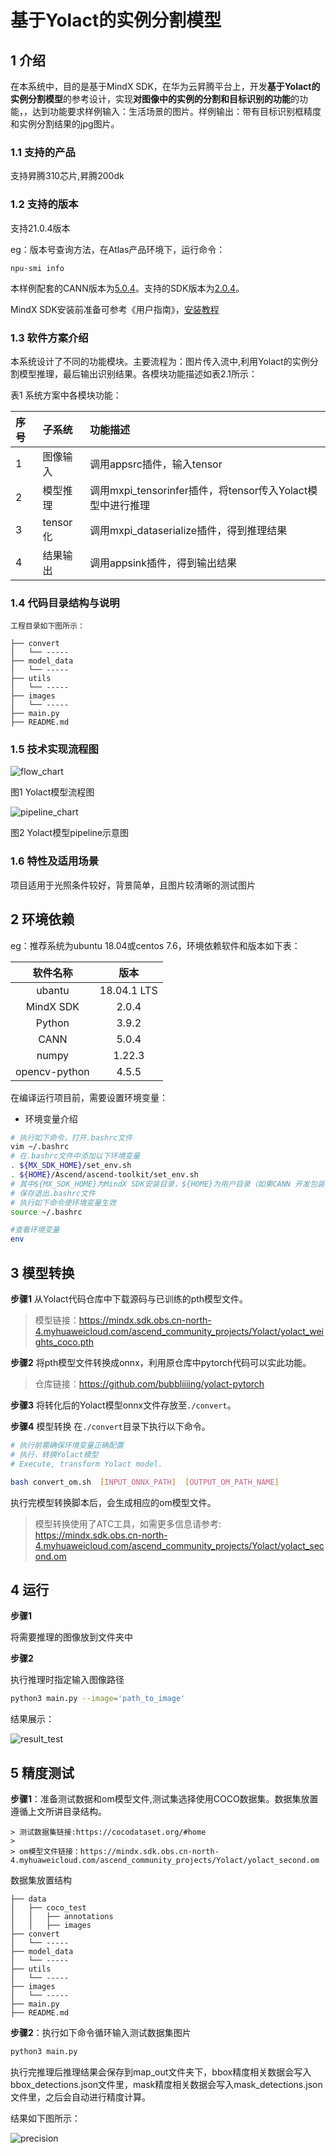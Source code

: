 # 基于Yolact的实例分割模型

## 1 介绍
在本系统中，目的是基于MindX SDK，在华为云昇腾平台上，开发**基于Yolact的实例分割模型**的参考设计，实现**对图像中的实例的分割和目标识别的功能**的功能，，达到功能要求样例输入：生活场景的图片。样例输出：带有目标识别框精度和实例分割结果的jpg图片。

### 1.1 支持的产品

支持昇腾310芯片,昇腾200dk

### 1.2 支持的版本

支持21.0.4版本

eg：版本号查询方法，在Atlas产品环境下，运行命令：

```
npu-smi info
```
本样例配套的CANN版本为[5.0.4](https://www.hiascend.com/software/cann/commercial)。支持的SDK版本为[2.0.4](https://www.hiascend.com/software/Mindx-sdk)。

MindX SDK安装前准备可参考《用户指南》，[安装教程](https://gitee.com/ascend/mindxsdk-referenceapps/blob/master/docs/quickStart/1-1安装SDK开发套件.md)

### 1.3 软件方案介绍

本系统设计了不同的功能模块。主要流程为：图片传入流中,利用Yolact的实例分割模型推理，最后输出识别结果。各模块功能描述如表2.1所示：

表1 系统方案中各模块功能：

| 序号 | 子系统   | 功能描述                                                     |
| :--- | :------- | :----------------------------------------------------------- |
| 1    | 图像输入 | 调用appsrc插件，输入tensor                          |
| 2    | 模型推理 | 调用mxpi_tensorinfer插件，将tensor传入Yolact模型中进行推理           |
| 3    | tensor化 | 调用mxpi_dataserialize插件，得到推理结果 |
| 4    | 结果输出 | 调用appsink插件，得到输出结果           |
### 1.4 代码目录结构与说明

    工程目录如下图所示：

```
├── convert
│   └── -----
├── model_data	
│   └── -----
├── utils	
│   └── -----
├── images	
│   └── -----
├── main.py	
├── README.md			
```

### 1.5 技术实现流程图

![flow_chart](./images/flow_chart.png)

图1 Yolact模型流程图

![pipeline_chart](./images/pipeline.png)

图2 Yolact模型pipeline示意图

### 1.6 特性及适用场景

项目适用于光照条件较好，背景简单，且图片较清晰的测试图片

## 2 环境依赖

eg：推荐系统为ubuntu 18.04或centos 7.6，环境依赖软件和版本如下表：

|   软件名称    |    版本     |
| :-----------: | :---------: |
|    ubantu     | 18.04.1 LTS |
|   MindX SDK   |    2.0.4    |
|    Python     |    3.9.2    |
|     CANN      |    5.0.4    |
|     numpy     |   1.22.3    |
| opencv-python |    4.5.5    |

在编译运行项目前，需要设置环境变量：

- 环境变量介绍

```bash
# 执行如下命令，打开.bashrc文件
vim ~/.bashrc
# 在.bashrc文件中添加以下环境变量
. ${MX_SDK_HOME}/set_env.sh
. ${HOME}/Ascend/ascend-toolkit/set_env.sh
# 其中${MX_SDK_HOME}为MindX SDK安装目录，${HOME}为用户目录（如果CANN 开发包装在用户目录，否则为/usr/local/），配置的时候请自行替换成相应目录
# 保存退出.bashrc文件
# 执行如下命令使环境变量生效
source ~/.bashrc

#查看环境变量
env
```

## 3 模型转换

**步骤1** 从Yolact代码仓库中下载源码与已训练的pth模型文件。

> 模型链接：https://mindx.sdk.obs.cn-north-4.myhuaweicloud.com/ascend_community_projects/Yolact/yolact_weights_coco.pth

**步骤2** 将pth模型文件转换成onnx，利用原仓库中pytorch代码可以实此功能。

> 仓库链接：https://github.com/bubbliiiing/yolact-pytorch

**步骤3** 将转化后的Yolact模型onnx文件存放至`./convert`。


**步骤4** 模型转换
在`./convert`目录下执行以下命令。

```bash
# 执行前需确保环境变量正确配置
# 执行，转换Yolact模型
# Execute, transform Yolact model.

bash convert_om.sh  [INPUT_ONNX_PATH]  [OUTPUT_OM_PATH_NAME]
```

执行完模型转换脚本后，会生成相应的om模型文件。 

> 模型转换使用了ATC工具，如需更多信息请参考: https://mindx.sdk.obs.cn-north-4.myhuaweicloud.com/ascend_community_projects/Yolact/yolact_second.om

## 4 运行

**步骤1** 

将需要推理的图像放到文件夹中

**步骤2**

执行推理时指定输入图像路径

```bash
python3 main.py --image='path_to_image'
```

结果展示：

![result_test](./images/result_test.jpg)

## 5 精度测试

**步骤1**：准备测试数据和om模型文件,测试集选择使用COCO数据集。数据集放置遵循上文所讲目录结构。

	> 测试数据集链接:https://cocodataset.org/#home
	>
	> om模型文件链接：https://mindx.sdk.obs.cn-north-4.myhuaweicloud.com/ascend_community_projects/Yolact/yolact_second.om
数据集放置结构
```
├── data
│   ├── coco_test
│   │   ├── annotations     
│   │   ├── images    
├── convert
│   └── -----
├── model_data	
│   └── -----
├── utils	
│   └── -----
├── images	
│   └── -----
├── main.py	
├── README.md	
```
**步骤2**：执行如下命令循环输入测试数据集图片

```bash
python3 main.py
```

执行完推理后推理结果会保存到map_out文件夹下，bbox精度相关数据会写入bbox_detections.json文件里，mask精度相关数据会写入mask_detections.json文件里，之后会自动进行精度计算。

结果如下图所示：

![precision](./images/precision.png)
